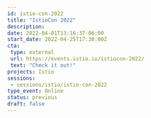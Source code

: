 ```yaml
---
id: istio-con-2022
title: "IstioCon 2022"
description: 
date: 2022-04-01T13:16:37-06:00
start_date: 2022-04-25T17:30:00Z
cta: 
 type: external
 url: https://events.istio.io/istiocon-2022/
 text: "Check it out!"
projects: Istio
sessions: 
 - sessions/istio/istio-con-2022
type_event: Online
status: previous
draft: false
---
```




